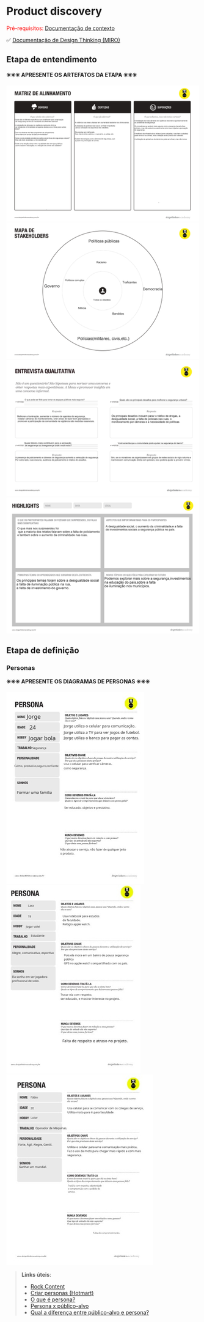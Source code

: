# Product discovery

<span style="color:red">Pré-requisitos: <a href="01-Contexto.md"> Documentação de contexto</a></span>

✅ [Documentação de Design Thinking (MIRO)](files/processo-dt.pdf)

## Etapa de entendimento

**✳️✳️✳️ APRESENTE OS ARTEFATOS DA ETAPA  ✳️✳️✳️**

<img src="Matriz CSD.jpg" alt="">
<img src="Mapa de Stakeholder.jpg" alt="">
<img src="Entrevista Qualitativa.jpg" alt="">
<img src="HighLights.jpg" alt="">

## Etapa de definição

### Personas

**✳️✳️✳️ APRESENTE OS DIAGRAMAS DE PERSONAS ✳️✳️✳️**

<img src="persona1.jpg" alt="">
<img src="persona2.jpg" alt="">
<img src="persona3.jpg" alt="">

> **Links úteis**:
> - [Rock Content](https://rockcontent.com/blog/personas/)
> - [Criar personas (Hotmart)](https://blog.hotmart.com/pt-br/como-criar-persona-negocio/)
> - [O que é persona?](https://resultadosdigitais.com.br/blog/persona-o-que-e/)
> - [Persona x público-alvo](https://flammo.com.br/blog/persona-e-publico-alvo-qual-a-diferenca/)
> - [Qual a diferença entre público-alvo e persona?](https://rockcontent.com/blog/diferenca-publico-alvo-e-persona/)
